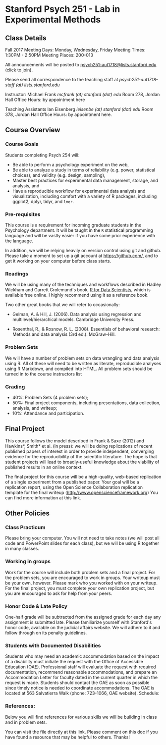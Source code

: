 # Stanford Psych 251 - Lab in Experimental Methods

## Class Details

Fall 2017
Meeting Days: Monday, Wednesday, Friday
Meeting Times: 1:30PM - 2:50PM
Meeting Places: 200-013

All announcements will be posted to [psych251-aut1718@lists.stanford.edu](https://mailman.stanford.edu/mailman/listinfo/manybabies) (click to join).

Please send all correspondence to the teaching staff at *psych251-aut1718-staff (at) lists.stanford.edu*

Instructor: Michael Frank
*mcfrank (at) stanford (dot) edu*
Room 278, Jordan Hall
Office Hours: by appointment here

Teaching Assistants
Ian Eisenberg
*ieisenbe (at) stanford (dot) edu*
Room 378, Jordan Hall
Office Hours: by appointment here.

## Course Overview

### Course Goals

Students completing Psych 254 will:

* Be able to perform a psychology experiment on the web,
* Be able to analyze a study in terms of reliability (e.g. power, statistical choices), and validity (e.g. design, sampling),
* Master best practices for experimental data management, storage, and analysis, and
* Have a reproducible workflow for experimental data analysis and visualization, including comfort with a variety of R packages, including ggplot2, dplyr, tidyr, and `lmer`.

### Pre-requisites

This course is a requirement for incoming graduate students in the Psychology department. It will be taught in the `R` statistical programming language and will be vastly easier if you have some prior experience with the language.

In addition, we will be relying heavily on version control using git and github. Please take a moment to set up a git account at https://github.com/, and to get it working on your computer before class starts.

### Readings

We will be using many of the techniques and workflows described in Hadley Wickham and Garrett Grolemund's book, [R for Data Scientists](http://r4ds.had.co.nz/), which is available free online. I highly recommend using it as a reference book.

Two other great books that we will refer to occasionally:

* Gelman, A. & Hill, J. (2006). Data analysis using regression and multilevel/hierarchical models. Cambridge University Press.

* Rosenthal, R., & Rosnow, R. L. (2008). Essentials of behavioral research: Methods and data analysis (3rd ed.). McGraw-Hill.

### Problem Sets

We will have a number of problem sets on data wrangling and data analysis using R. All of these will need to be written as literate, reproducible analyses using R Markdown, and compiled into HTML. All problem sets should be turned in to the course instructors list

### Grading

* 40%: Problem Sets (4 problem sets);
* 50%: Final project components, including presentations, data collection, analysis, and writeup;
* 10%: Attendance and participation.

## Final Project

This course follows the model described in Frank & Saxe (2012) and Hawkins*, Smith* et al. (in press): we will be doing replications of recent published papers of interest in order to provide independent, converging evidence for the reproducibility of the scientific literature. The hope is that student projects will lead to broadly-useful knowledge about the viability of published results in an online context.

The final project for this course will be a high-quality, web-based replication of a single experiment from a published paper. Your goal will be a replication report, using the Open Science Collaboration replication template for the final writeup (http://www.openscienceframework.org) You can find more information at this link.

## Other Policies

### Class Practicum

Please bring your computer. You will not need to take notes (we will post all code and PowerPoint slides for each class), but we will be using R together in many classes.

### Working in groups

Work for the course will include both problem sets and a final project. For the problem sets, you are encouraged to work in groups. Your writeup must be your own, however. Please mark who you worked with on your writeup. For the final project, you must complete your own replication project, but you are encouraged to ask for help from your peers.

### Honor Code & Late Policy

One-half grade will be subtracted from the assigned grade for each day any assignment is submitted late. Please familiarize yourself with Stanford's honor code, available on the judicial affairs website. We will adhere to it and follow through on its penalty guidelines.

### Students with Documented Disabilities

Students who may need an academic accommodation based on the impact of a disability must initiate the request with the Office of Accessible Education (OAE). Professional staff will evaluate the request with required documentation, recommend reasonable accommodations, and prepare an Accommodation Letter for faculty dated in the current quarter in which the request is made. Students should contact the OAE as soon as possible since timely notice is needed to coordinate accommodations. The OAE is located at 563 Salvatierra Walk (phone: 723-1066, OAE website).
Schedule:

### References:

Below you will find references for various skills we will be building in class and in problem sets.

You can visit the file directly at this link. Please comment on this doc if you have found a resource that may be helpful to others. Thanks!
